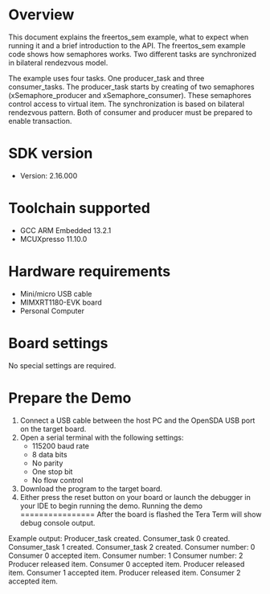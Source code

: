 Overview
========
This document explains the freertos_sem example, what to expect when running it and a brief
introduction to the API. The freertos_sem example code shows how semaphores works. Two different
tasks are synchronized in bilateral rendezvous model.

The example uses four tasks. One producer_task and three consumer_tasks. The producer_task starts by
creating of two semaphores (xSemaphore_producer and xSemaphore_consumer). These semaphores control
access to virtual item. The synchronization is based on bilateral rendezvous pattern. Both of
consumer and producer must be prepared to enable transaction.




SDK version
===========
- Version: 2.16.000

Toolchain supported
===================
- GCC ARM Embedded  13.2.1
- MCUXpresso  11.10.0

Hardware requirements
=====================
- Mini/micro USB cable
- MIMXRT1180-EVK board
- Personal Computer

Board settings
==============
No special settings are required.

Prepare the Demo
================
1.  Connect a USB cable between the host PC and the OpenSDA USB port on the target board. 
2.  Open a serial terminal with the following settings:
    - 115200 baud rate
    - 8 data bits
    - No parity
    - One stop bit
    - No flow control
3.  Download the program to the target board.
4.  Either press the reset button on your board or launch the debugger in your IDE to begin running the demo.
Running the demo
================
After the board is flashed the Tera Term will show debug console output.

Example output:
Producer_task created.
Consumer_task 0 created.
Consumer_task 1 created.
Consumer_task 2 created.
Consumer number: 0
Consumer 0 accepted item.
Consumer number: 1
Consumer number: 2
Producer released item.
Consumer 0 accepted item.
Producer released item.
Consumer 1 accepted item.
Producer released item.
Consumer 2 accepted item.
